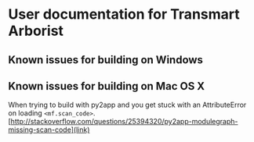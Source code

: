 # User documentation for Transmart Arborist

## Known issues for building on Windows

## Known issues for building on Mac OS X
When trying to build with py2app and you get stuck with an AttributeError on loading `<mf.scan_code>`.
[http://stackoverflow.com/questions/25394320/py2app-modulegraph-missing-scan-code](link)
